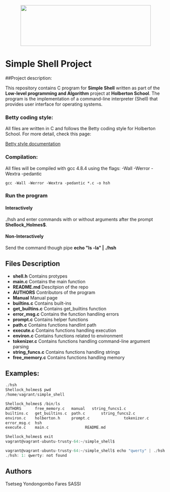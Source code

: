 <p align="center">
  <img width="409" height="128" src="https://www.holbertonschool.com/holberton-logo.png">
</p>

# Simple Shell Project


##Project description:

This repository contains C program for **Simple Shell** written as part of the **Low-level programming and Algorithm** project at **Holberton School**. The program is the implementation of a command-line interpreter (Shell) that provides user interface for operating systems.

### Betty coding style:

All files are written in C and follows the Betty coding style for Holberton School. For more detail, check this page:

[Betty style documentation](https://github.com/holbertonschool/Betty/wiki)


### Compilation:

All files will be compiled with gcc 4.8.4 using the flags:  -Wall -Werror -Wextra -pedantic

    gcc -Wall -Werror -Wextra -pedantic *.c -o hsh

### Run the program

#### Interactively

./hsh and enter commands with or without arguments after the prompt **Shellock_Holmes$**.

#### Non-Interactively

Send the command though pipe
**echo "ls -la" | ./hsh**

## Files Description
- **shell.h**	   Contains protypes
- **main.c**	      Contains the main function
- **README.md**	          Descitpion of the repo
- **AUTHORS**			  	         Contributors of the program
- **Manual**					 	          Manual page
- **builtins.c**						     Contains built-ins
- **get_builtins.c**						        Contains get_builtins function
- **error_msg.c**							   Contains the function handling errors
- **prompt.c**								   	       Contains helper functions
- **path.c**									       		   Contains functions handlint path
- **execute.c**												      Contains functions handling execution
- **environ.c**													         Contains functions related to environment
- **tokenizer.c**														    Contains functions handling command-line argument parsing
- **string_funcs.c**														       Contains functions handling strings
- **free_memory.c**														       		   Contains functions handling memory

## Examples:
```c
./hsh
Shellock_holmes$ pwd
/home/vagrant/simple_shell
```
```c
Shellock_holmes$ /bin/ls
AUTHORS      free_memory.c   manual	  string_funcs1.c
builtins.c   get_builtins.c  path.c	      string_funcs2.c
environ.c    holberton.h     prompt.c	            tokenizer.c
error_msg.c  hsh
execute.c    main.c			       README.md
```
```c
Shellock_holmes$ exit
vagrant@vagrant-ubuntu-trusty-64:~/simple_shell$
```
```c
vagrant@vagrant-ubuntu-trusty-64:~/simple_shell$ echo "qwerty" | ./hsh
./hsh: 1: qwerty: not found
```

## Authors
Tsetseg Yondongombo
Fares SASSI